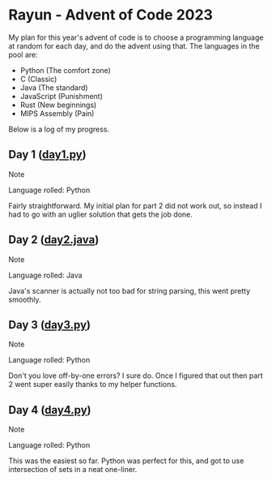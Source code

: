 # Rayun - Advent of Code 2023

My plan for this year's advent of code is to choose a programming language at random for each day, and do the advent using that.
The languages in the pool are:

- Python (The comfort zone)
- C (Classic)
- Java (The standard)
- JavaScript (Punishment)
- Rust (New beginnings)
- MIPS Assembly (Pain)

Below is a log of my progress.

## Day 1 ([day1.py](python/day1.py))
> [!NOTE]
> Language rolled: Python

Fairly straightforward. My initial plan for part 2 did not work out, so instead I had to go with an uglier solution that gets the job done.

## Day 2 ([day2.java](java/src/day2.java))
> [!NOTE]
> Language rolled: Java

Java's scanner is actually not too bad for string parsing, this went pretty smoothly.

## Day 3 ([day3.py](python/day3.py))
> [!NOTE]
> Language rolled: Python

Don't you love off-by-one errors? I sure do. Once I figured that out then part 2 went super easily thanks to my helper functions.

## Day 4 ([day4.py](python/day4.py))
> [!NOTE]
> Language rolled: Python

This was the easiest so far. Python was perfect for this, and got to use intersection of sets in a neat one-liner.